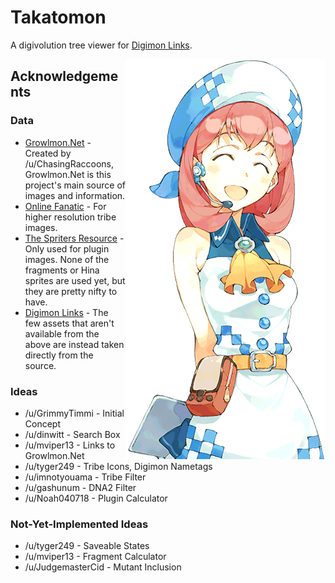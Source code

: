 # Takatomon
A digivolution tree viewer for [Digimon Links](https://digimonlinkz-en.bn-ent.net).

<img alt="hina" src="img/hina/default/mirage.png" align="right">

## Acknowledgements
### Data
- [Growlmon.Net](https://growlmon.net) - Created by /u/ChasingRaccoons, Growlmon.Net is this project's main source of images and information.
- [Online Fanatic](http://onlinefanatic.com/digimon-links-attribute-status-debuff-resistance-guide/) - For higher resolution tribe images.
- [The Spriters Resource](https://spriters-resource.com/mobile/digimonlinks) - Only used for plugin images. None of the fragments or Hina sprites are used yet, but they are pretty nifty to have.
- [Digimon Links](https://digimonlinkz-en.bn-ent.net) - The few assets that aren't available from the above are instead taken directly from the source.
### Ideas
- /u/GrimmyTimmi - Initial Concept
- /u/dinwitt - Search Box
- /u/mviper13 - Links to Growlmon.Net
- /u/tyger249 - Tribe Icons, Digimon Nametags
- /u/imnotyouama - Tribe Filter
- /u/gashunum - DNA2 Filter
- /u/Noah040718 - Plugin Calculator
### Not-Yet-Implemented Ideas
- /u/tyger249 - Saveable States
- /u/mviper13 - Fragment Calculator
- /u/JudgemasterCid - Mutant Inclusion
